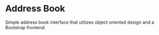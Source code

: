 Address Book
============

Simple address book interface that utilizes object oriented design and a Bootstrap frontend.

